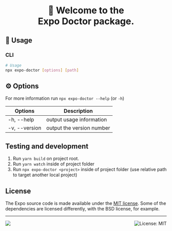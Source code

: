 <!-- Title -->
<h1 align="center">
👋 Welcome to the <br>Expo Doctor package.
</h1>

## 🚀 Usage

### CLI

```sh
# Usage
npx expo-doctor [options] [path]
```

## ⚙️ Options

For more information run `npx expo-doctor --help` (or `-h`)

| Options       | Description               |
| ------------- | ------------------------- |
| -h, --help    | output usage information  |
| -v, --version | output the version number |

## Testing and development

1. Run `yarn build` on project root.
2. Run `yarn watch` inside of project folder
3. Run `npx expo-doctor <project>` inside of project folder (use relative path to target another local project)

## License

The Expo source code is made available under the [MIT license](LICENSE). Some of the dependencies are licensed differently, with the BSD license, for example.

<!-- Footer -->

---

<p>
    <a aria-label="sponsored by expo" href="http://expo.dev">
        <img src="https://img.shields.io/badge/Sponsored_by-Expo-4630EB.svg?style=for-the-badge&logo=EXPO&labelColor=000&logoColor=fff" target="_blank" />
    </a>
    <a aria-label="expo-enf-info is free to use" href="/LICENSE" target="_blank">
        <img align="right" alt="License: MIT" src="https://img.shields.io/badge/License-MIT-success.svg?style=for-the-badge&color=33CC12" target="_blank" />
    </a>
</p>
